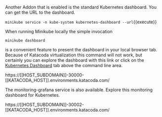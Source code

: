 Another Addon that is enabled is the standard Kubernetes dashboard. You can get the URL to the dashboard.

`minikube service -n kube-system kubernetes-dashboard --url`{{execute}}

When running Minikube locally the simple invocation

`minikube dashboard`

is a convenient feature to present the dashboard in your local browser tab. Because of Katacoda virtualization this command will not work, but certainly you can explore the dashboard with this link or click on the [Kubernetes Dashboard](https://[[HOST_SUBDOMAIN]]-4194-[[KATACODA_HOST]].environments.katacoda.com/) tab above the command line area.

https://[[HOST_SUBDOMAIN]]-30000-[[KATACODA_HOST]].environments.katacoda.com/

The monitoring-grafana service is also available. Explore this monitoring dashboard for Kubernetes.

https://[[HOST_SUBDOMAIN]]-30002-[[KATACODA_HOST]].environments.katacoda.com/
